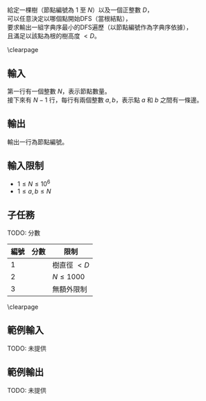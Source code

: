 #

給定一棵樹（節點編號為 $1$ 至 $N$）以及一個正整數 $D$，  
可以任意決定以哪個點開始DFS（當根結點），  
要求輸出一組字典序最小的DFS遍歷（以節點編號作為字典序依據），  
且滿足以該點為根的樹高度 $< D$。  

\clearpage

## 輸入
第一行有一個整數 $N$，表示節點數量。  
接下來有 $N - 1$ 行，每行有兩個整數 $a, b$，表示點 $a$ 和 $b$ 之間有一條邊。  

## 輸出
輸出一行為節點編號。  

## 輸入限制
 - $1 \leq N \leq 10^{6}$
 - $1 \leq a, b \leq N$

## 子任務
TODO: 分數

| 編號 | 分數 |    限制    |
| --- | --- | ---------- |
|  1  |  | 樹直徑 $< D$ |
|  2  |  | $N \leq 1000$ |
|  3  |  | 無額外限制 |

\clearpage

## 範例輸入
TODO: 未提供

## 範例輸出
TODO: 未提供

